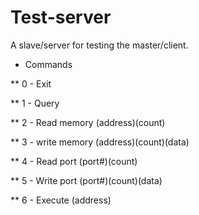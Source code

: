 # Test-server

A slave/server for testing the master/client.

* Commands

** 0 - Exit

** 1 - Query

** 2 - Read memory (address)(count)

** 3 - write memory (address)(count)(data)

** 4 - Read port (port#)(count)

** 5 - Write port (port#)(count)(data)

** 6 - Execute (address)
